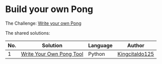 # Build your own Pong

The Challenge: [Write your own Pong](https://codingchallenges.fyi/challenges/challenge-pong)

The shared solutions:

| No. | Solution                                                             | Language | Author                                               |
|-----|----------------------------------------------------------------------|----------|------------------------------------------------------|
| 1   | [Write Your Own Pong Tool](https://github.com/Kingcitaldo125/PyPong) | Python   | [Kingcitaldo125](https://github.com/Kingcitaldo125/) |

